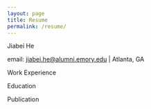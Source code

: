 ```yaml
---
layout: page
title: Resume
permalink: /resume/
---
```


Jiabei He <br>

email: jiabei.he@alumni.emory.edu | Atlanta, GA



Work Experience

Education

Publication
